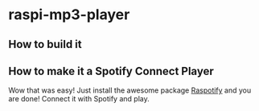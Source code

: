 # raspi-mp3-player

## How to build it

## How to make it a Spotify Connect Player
Wow that was easy! Just install the awesome package [Raspotify](https://dtcooper.github.io/raspotify/) and you are done! Connect it with Spotify and play.
